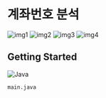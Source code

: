 # 계좌번호 분석
![img1](https://github.com/user-attachments/assets/a937f110-f681-4f1e-a694-4d174736ea62)
![img2](https://github.com/user-attachments/assets/c7794e0b-7283-4c53-ac21-decec8e4845a)
![img3](https://github.com/user-attachments/assets/7a6bac33-c002-4d70-8bce-6e476f4fd4f6)
![img4](https://github.com/user-attachments/assets/d5deaacf-b389-4583-ae02-2ecee1972cb0)

## Getting Started
![Java](https://img.shields.io/badge/java-%23ED8B00.svg?style=for-the-badge&logo=openjdk&logoColor=white)
```
main.java
```
